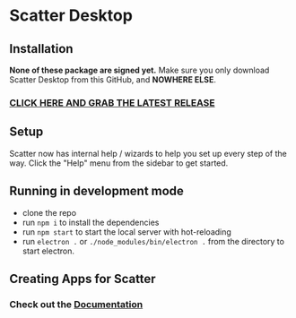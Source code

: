 # Scatter Desktop

## Installation

**None of these package are signed yet.** Make sure you only download 
Scatter Desktop from this GitHub, and **NOWHERE ELSE**.

### [CLICK HERE AND GRAB THE LATEST RELEASE](https://github.com/GetScatter/ScatterDesktop/releases)

## Setup

Scatter now has internal help / wizards to help you set up every step of the way.
Click the "Help" menu from the sidebar to get started.

## Running in development mode

- clone the repo
- run `npm i` to install the dependencies
- run `npm start` to start the local server with hot-reloading
- run `electron .` or `./node_modules/bin/electron .` from the directory to start electron.

## Creating Apps for Scatter 
### Check out the [Documentation](https://get-scatter.com/docs/dev/examples-interaction-flow)




